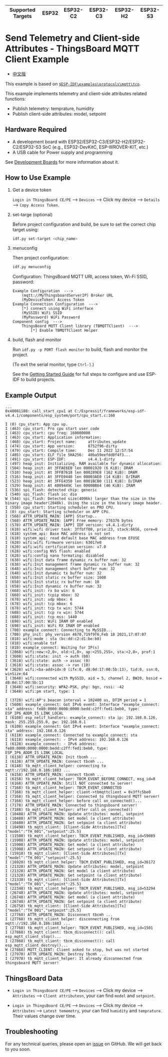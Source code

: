 | Supported Targets | ESP32 | ESP32-C2 | ESP32-C3 | ESP32-H2 | ESP32-S3 |
| ----------------- | ----- | -------- | -------- | -------- | -------- |

# Send Telemetry and Client-side Attributes - ThingsBoard MQTT Client Example

* [中文版](./README_CN.md)

This example is based on [`$ESP-IDF\examples\protocols\mqtt\tcp`](https://github.com/espressif/esp-idf/tree/master/examples/protocols/mqtt/tcp).

This example implements telemetry and client-side attributes related functions:

* Publish telemetry: temprature, humidity
* Publish client-side attributes: model, setpoint

## Hardware Required

* A development board with ESP32/ESP32-C3/ESP32-H2/ESP32-C2/ESP32-S3 SoC (e.g., ESP32-DevKitC, ESP-WROVER-KIT, etc.)
* A USB cable for Power supply and programming

See [Development Boards](https://www.espressif.com/en/products/devkits) for more information about it.

## How to Use Example

1. Get a device token

   `Login in ThingsBoard CE/PE` --> `Devices` --> Click my device --> `Details` --> `Copy Access Token`.

2. set-targe (optional)

   Before project configuration and build, be sure to set the correct chip target using:

   ```bash
   idf.py set-target <chip_name>
   ```

3. menuconfig

   Then project configuration:

   ```bash
   idf.py menuconfig
   ```

   Configuration: ThingsBoard MQTT URI, access token, Wi-Fi SSID, password:

   ```menuconfig
   Example Configuration  --->
       (mqtt://MyThingsboardServerIP) Broker URL
       (MyDeviceToken) Access Token 
   Example Connection Configuration  --->
       [*] connect using WiFi interface
       (MySSID) WiFi SSID 
       (MyPassword) WiFi Password                  
   Component config  --->
       ThingsBoard MQTT Client library (TBMQTTClient)  ---> 
           [*] Enable TBMQTTClient Helper
   ```

4. build, flash and monitor

   Run `idf.py -p PORT flash monitor` to build, flash and monitor the project.

   (To exit the serial monitor, type ``Ctrl-]``.)

   See the [Getting Started Guide](https://idf.espressif.com/) for full steps to configure and use ESP-IDF to build projects.

## Example Output

```none
...
0x40081188: call_start_cpu1 at C:/Espressif/frameworks/esp-idf-v4.4.1/components/esp_system/port/cpu_start.c:160

I (0) cpu_start: App cpu up.
I (463) cpu_start: Pro cpu start user code
I (463) cpu_start: cpu freq: 160000000
I (463) cpu_start: Application information:
I (468) cpu_start: Project name:     attributes_update
I (474) cpu_start: App version:      8752f96-dirty
I (479) cpu_start: Compile time:     Dec 11 2022 12:57:54
I (485) cpu_start: ELF file SHA256:  40ba59eefdd0f4f3...
I (491) cpu_start: ESP-IDF:          v4.4.1-dirty
I (497) heap_init: Initializing. RAM available for dynamic allocation:
I (504) heap_init: At 3FFAE6E0 len 00001920 (6 KiB): DRAM
I (510) heap_init: At 3FFB7618 len 000289E8 (162 KiB): DRAM
I (516) heap_init: At 3FFE0440 len 00003AE0 (14 KiB): D/IRAM
I (523) heap_init: At 3FFE4350 len 0001BCB0 (111 KiB): D/IRAM
I (529) heap_init: At 4009449C len 0000BB64 (46 KiB): IRAM
I (536) spi_flash: detected chip: generic
I (540) spi_flash: flash io: dio
W (544) spi_flash: Detected size(4096k) larger than the size in the binary image header(2048k). Using the size in the binary image header.
I (558) cpu_start: Starting scheduler on PRO CPU.
I (0) cpu_start: Starting scheduler on APP CPU.
I (568) ATTR_UPDATE_MAIN: [APP] Startup..
I (568) ATTR_UPDATE_MAIN: [APP] Free memory: 276376 bytes
I (578) ATTR_UPDATE_MAIN: [APP] IDF version: v4.4.1-dirty
I (618) wifi:wifi driver task: 3ffbff00, prio:23, stack:6656, core=0
I (618) system_api: Base MAC address is not set
I (618) system_api: read default base MAC address from EFUSE
I (628) wifi:wifi firmware version: 63017e0
I (628) wifi:wifi certification version: v7.0
I (628) wifi:config NVS flash: enabled
I (628) wifi:config nano formating: disabled
I (638) wifi:Init data frame dynamic rx buffer num: 32
I (638) wifi:Init management frame dynamic rx buffer num: 32
I (648) wifi:Init management short buffer num: 32
I (648) wifi:Init dynamic tx buffer num: 32
I (658) wifi:Init static rx buffer size: 1600
I (658) wifi:Init static rx buffer num: 10
I (658) wifi:Init dynamic rx buffer num: 32
I (668) wifi_init: rx ba win: 6
I (668) wifi_init: tcpip mbox: 32
I (678) wifi_init: udp mbox: 6
I (678) wifi_init: tcp mbox: 6
I (678) wifi_init: tcp tx win: 5744
I (688) wifi_init: tcp rx win: 5744
I (688) wifi_init: tcp mss: 1440
I (698) wifi_init: WiFi IRAM OP enabled
I (698) wifi_init: WiFi RX IRAM OP enabled
I (708) example_connect: Connecting to MySSID...
I (708) phy_init: phy_version 4670,719f9f6,Feb 18 2021,17:07:07
I (818) wifi:mode : sta (bc:dd:c2:d1:be:b0)
I (818) wifi:enable tsf
I (818) example_connect: Waiting for IP(s)
I (2868) wifi:new:<2,0>, old:<1,0>, ap:<255,255>, sta:<2,0>, prof:1
I (3608) wifi:state: init -> auth (b0)
I (3618) wifi:state: auth -> assoc (0)
I (3618) wifi:state: assoc -> run (10)
W (3628) wifi:<ba-add>idx:0 (ifx:0, d8:0d:17:00:5b:13), tid:0, ssn:0, winSize:64
I (3648) wifi:connected with MySSID, aid = 5, channel 2, BW20, bssid = d8:0d:17:00:5b:13
I (3648) wifi:security: WPA2-PSK, phy: bgn, rssi: -42
I (3648) wifi:pm start, type: 1

I (3728) wifi:AP's beacon interval = 102400 us, DTIM period = 1
I (5608) example_connect: Got IPv6 event: Interface "example_connect: sta" address: fe80:0000:0000:0000:bedd:c2ff:fed1:beb0, type: ESP_IP6_ADDR_IS_LINK_LOCAL
I (6108) esp_netif_handlers: example_connect: sta ip: 192.168.0.126, mask: 255.255.255.0, gw: 192.168.0.1
I (6108) example_connect: Got IPv4 event: Interface "example_connect: sta" address: 192.168.0.126
I (6118) example_connect: Connected to example_connect: sta
I (6118) example_connect: - IPv4 address: 192.168.0.126
I (6128) example_connect: - IPv6 address: fe80:0000:0000:0000:bedd:c2ff:fed1:beb0, type: ESP_IP6_ADDR_IS_LINK_LOCAL
I (6138) ATTR_UPDATE_MAIN: Init tbcmh ...
I (6138) ATTR_UPDATE_MAIN: Connect tbcmh ...
I (6148) tb_mqtt_client_helper: connecting to mqtt://192.168.0.186:1883 ...
I (6158) ATTR_UPDATE_MAIN: connect tbcmh ...
I (6158) tb_mqtt_client_helper: TBCM_EVENT_BEFORE_CONNECT, msg_id=0
I (6168) ATTR_UPDATE_MAIN: Still NOT connected to server!
I (7168) tb_mqtt_client_helper: TBCM_EVENT_CONNECTED
I (7168) tb_mqtt_client_helper: client->tbmqttclient = 0x3ffc5be0
I (7168) tb_mqtt_client_helper: Connected to thingsboard MQTT server!
I (7168) tb_mqtt_client_helper: before call on_connected()...
I (7178) ATTR_UPDATE_MAIN: Connected to thingsboard server!
I (7188) tb_mqtt_client_helper: after call on_connected()
I (10488) ATTR_UPDATE_MAIN: Update attributes: model, setpoint
I (10488) ATTR_UPDATE_MAIN: Get model (a client attribute)
I (10488) ATTR_UPDATE_MAIN: Get setpoint (a client attribute)
I (10498) tb_mqtt_client: [Client-Side Attributes][Tx] {"model":"TH_001","setpoint":25.5}
I (11508) tb_mqtt_client_helper: TBCM_EVENT_PUBLISHED, msg_id=59089
I (15908) ATTR_UPDATE_MAIN: Update attributes: model, setpoint
I (15908) ATTR_UPDATE_MAIN: Get model (a client attribute)
I (15908) ATTR_UPDATE_MAIN: Get setpoint (a client attribute)
I (15918) tb_mqtt_client: [Client-Side Attributes][Tx] {"model":"TH_001","setpoint":25.5}
I (16928) tb_mqtt_client_helper: TBCM_EVENT_PUBLISHED, msg_id=36172
I (21328) ATTR_UPDATE_MAIN: Update attributes: model, setpoint
I (21328) ATTR_UPDATE_MAIN: Get model (a client attribute)
I (21328) ATTR_UPDATE_MAIN: Get setpoint (a client attribute)
I (21338) tb_mqtt_client: [Client-Side Attributes][Tx] {"model":"TH_001","setpoint":25.5}
I (22348) tb_mqtt_client_helper: TBCM_EVENT_PUBLISHED, msg_id=53294
I (26748) ATTR_UPDATE_MAIN: Update attributes: model, setpoint
I (26748) ATTR_UPDATE_MAIN: Get model (a client attribute)
I (26748) ATTR_UPDATE_MAIN: Get setpoint (a client attribute)
I (26758) tb_mqtt_client: [Client-Side Attributes][Tx] {"model":"TH_001","setpoint":25.5}
I (27768) ATTR_UPDATE_MAIN: Disconnect tbcmh ...
I (27768) tb_mqtt_client_helper: disconnecting from mqtt://192.168.0.186:1883 ...
I (27768) tb_mqtt_client_helper: TBCM_EVENT_PUBLISHED, msg_id=1501
I (27868) tb_mqtt_client: tbcm_disconnect(): call esp_mqtt_client_stop()...
I (27868) tb_mqtt_client: tbcm_disconnect(): call esp_mqtt_client_destroy()...
W (27868) MQTT_CLIENT: Client asked to stop, but was not started
I (27978) ATTR_UPDATE_MAIN: Destroy tbcmh ...
I (27978) tb_mqtt_client_helper: It already disconnected from thingsboard MQTT server!
```

## ThingsBoard Data

* `Login in ThingsBoard CE/PE` --> `Devices` --> Click my device --> `Attributes` --> `Client attributesn`, your can find `model` and `setpoint`.

* `Login in ThingsBoard CE/PE` --> `Devices` --> Click my device --> `Attributes` --> `Latest tememetry`, your can find `humidity` and `temprature`. Their values change over time.

## Troubleshooting

For any technical queries, please open an [issue](https://github.com/liang-zhu-zi/esp32-thingsboard-mqtt-client/issues) on GitHub. We will get back to you soon.
